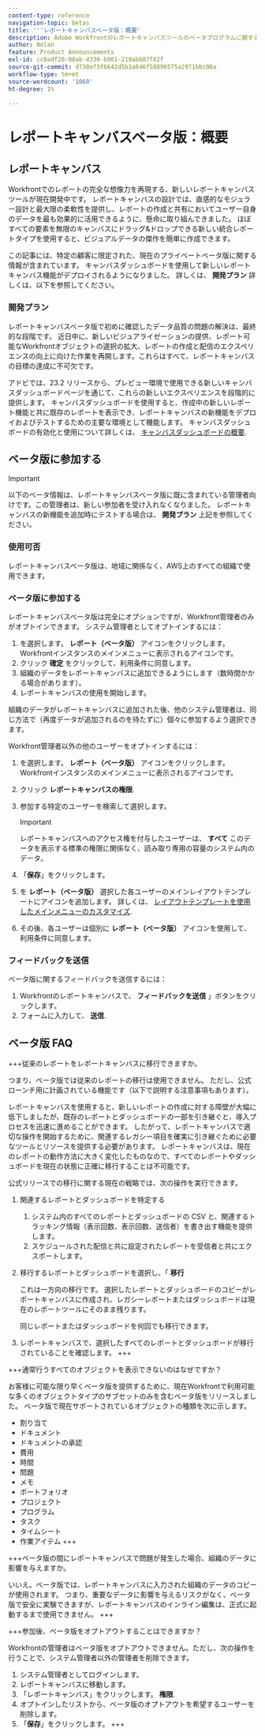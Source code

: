 ```yaml
---
content-type: reference
navigation-topic: betas
title: '''レポートキャンバスベータ版：概要'
description: Adobe Workfrontのレポートキャンバスツールのベータプログラムに関する情報
author: Nolan
feature: Product Announcements
exl-id: cc0adf28-08ab-4330-b901-219ab687f02f
source-git-commit: d738ef3f6642d5b1a646f58896575a2971bbc06a
workflow-type: tm+mt
source-wordcount: '1060'
ht-degree: 1%

---
```



# レポートキャンバスベータ版：概要

## レポートキャンバス

Workfrontでのレポートの完全な想像力を再現する、新しいレポートキャンバスツールが現在開発中です。 レポートキャンバスの設計では、直感的なモジュラー設計と最大限の柔軟性を提供し、レポートの作成と共有においてユーザー自身のデータを最も効果的に活用できるように、懸命に取り組んできました。 ほぼすべての要素を無限のキャンバスにドラッグ&amp;ドロップできる新しい統合レポートタイプを使用すると、ビジュアルデータの傑作を簡単に作成できます。

この記事には、特定の顧客に限定された、現在のプライベートベータ版に関する情報が含まれています。 キャンバスダッシュボードを使用して新しいレポートキャンバス機能がデプロイされるようになりました。 詳しくは、 **開発プラン** 詳しくは、以下を参照してください。

### 開発プラン

レポートキャンバスベータ版で初めに確認したデータ品質の問題の解決は、最終的な段階です。 近日中に、新しいビジュアライゼーションの提供、レポート可能なWorkfrontオブジェクトの選択の拡大、レポートの作成と配信のエクスペリエンスの向上に向けた作業を再開します。これらはすべて、レポートキャンバスの目標の達成に不可欠です。

アドビでは、23.2 リリースから、プレビュー環境で使用できる新しいキャンバスダッシュボードページを通じて、これらの新しいエクスペリエンスを段階的に提供します。 キャンバスダッシュボードを使用すると、作成中の新しいレポート機能と共に既存のレポートを表示でき、レポートキャンバスの新機能をデプロイおよびテストするための主要な環境として機能します。 キャンバスダッシュボードの有効化と使用について詳しくは、 [キャンバスダッシュボードの概要](/help/quicksilver/reports-and-dashboards/dashboards/creating-and-managing-dashboards/canvas-dashboards-overview.md).

## ベータ版に参加する

>[!IMPORTANT]
>
>以下のベータ情報は、レポートキャンバスベータ版に既に含まれている管理者向けです。この管理者は、新しい参加者を受け入れなくなりました。 レポートキャンバスの新機能を追加時にテストする場合は、 **開発プラン** 上記を参照してください。

### 使用可否

レポートキャンバスベータ版は、地域に関係なく、AWS上のすべての組織で使用できます。

### ベータ版に参加する

レポートキャンバスベータ版は完全にオプションですが、Workfront管理者のみがオプトインできます。 システム管理者としてオプトインするには：

1. を選択します。 **レポート（ベータ版）** アイコンをクリックします。Workfrontインスタンスのメインメニューに表示されるアイコンです。
1. クリック **確定** をクリックして、利用条件に同意します。
1. 組織のデータをレポートキャンバスに追加できるようにします（数時間かかる場合があります）。
1. レポートキャンバスの使用を開始します。

組織のデータがレポートキャンバスに追加された後、他のシステム管理者は、同じ方法で（再度データが追加されるのを待たずに）個々に参加するよう選択できます。

Workfront管理者以外の他のユーザーをオプトインするには：

1. を選択します。 **レポート（ベータ版）** アイコンをクリックします。Workfrontインスタンスのメインメニューに表示されるアイコンです。
1. クリック **レポートキャンバスの権限**.
1. 参加する特定のユーザーを検索して選択します。

   >[!IMPORTANT]
   >
   >レポートキャンバスへのアクセス権を付与したユーザーは、 **すべて** このデータを表示する標準の権限に関係なく、読み取り専用の容量のシステム内のデータ。

1. 「**保存**」をクリックします。
1. を **レポート（ベータ版）** 選択した各ユーザーのメインレイアウトテンプレートにアイコンを追加します。 詳しくは、 [レイアウトテンプレートを使用したメインメニューのカスタマイズ](/help/quicksilver/administration-and-setup/customize-workfront/use-layout-templates/customize-main-menu.md).
1. その後、各ユーザーは個別に **レポート（ベータ版）** アイコンを使用して、利用条件に同意します。

### フィードバックを送信

ベータ版に関するフィードバックを送信するには：

1. Workfrontのレポートキャンバスで、 **フィードバックを送信** 」ボタンをクリックします。
1. フォームに入力して、 **送信**.

## ベータ版 FAQ

+++従来のレポートをレポートキャンバスに移行できますか。

つまり、ベータ版では従来のレポートの移行は使用できません。 ただし、公式ローンチ用に計画されている機能です（以下で説明する注意事項もあります）。

レポートキャンバスを使用すると、新しいレポートの作成に対する障壁が大幅に低下しましたが、既存のレポートとダッシュボードの一部を引き継ぐと、導入プロセスを迅速に進めることができます。 したがって、レポートキャンバスで適切な操作を開始するために、関連するレガシー項目を確実に引き継ぐために必要なツールとリソースを提供する必要があります。 レポートキャンバスは、現在のレポートの動作方法に大きく変化したものなので、すべてのレポートやダッシュボードを現在の状態に正確に移行することは不可能です。

公式リリースでの移行に関する現在の戦略では、次の操作を実行できます。

1. 関連するレポートとダッシュボードを特定する

   1. システム内のすべてのレポートとダッシュボードの CSV と、関連するトラッキング情報（表示回数、表示回数、送信者）を書き出す機能を提供します。
   1. スケジュールされた配信と共に設定されたレポートを受信者と共にエクスポートします。

1. 移行するレポートとダッシュボードを選択し、「 **移行**

   これは一方向の移行です。 選択したレポートとダッシュボードのコピーがレポートキャンバスに作成され、レガシーレポートまたはダッシュボードは現在のレポートツールにそのまま残ります。

   同じレポートまたはダッシュボードを何回でも移行できます。

1. レポートキャンバスで、選択したすべてのレポートとダッシュボードが移行されていることを確認します。
+++

+++通常行うすべてのオブジェクトを表示できないのはなぜですか？

お客様に可能な限り早くベータ版を提供するために、現在Workfrontで利用可能な多くのオブジェクトタイプのサブセットのみを含むベータ版をリリースしました。 ベータ版で現在サポートされているオブジェクトの種類を次に示します。

* 割り当て
* ドキュメント
* ドキュメントの承認
* 費用
* 時間
* 問題
* メモ
* ポートフォリオ
* プロジェクト
* プログラム
* タスク
* タイムシート
* 作業アイテム
+++

+++ベータ版の間にレポートキャンバスで問題が発生した場合、組織のデータに影響を与えますか。

いいえ。ベータ版では、レポートキャンバスに入力された組織のデータのコピーが使用されます。 つまり、重要なデータに影響を与えるリスクがなく、ベータ版で安全に実験できますが、レポートキャンバスのインライン編集は、正式に起動するまで使用できません。
+++

+++参加後、ベータ版をオプトアウトすることはできますか？

Workfrontの管理者はベータ版をオプトアウトできません。ただし、次の操作を行うことで、システム管理者以外の管理者を削除できます。

1. システム管理者としてログインします。
1. レポートキャンバスに移動します。
1. 「レポートキャンバス」をクリックします。 **権限**.
1. オプトインしたリストから、ベータ版のオプトアウトを希望するユーザーを削除します。
1. 「**保存**」をクリックします。
+++
